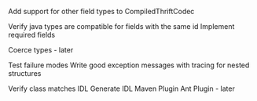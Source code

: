 Add support for other field types to CompiledThriftCodec

Verify java types are compatible for fields with the same id
Implement required fields

Coerce types - later

Test failure modes
Write good exception messages with tracing for nested structures

Verify class matches IDL
Generate IDL
  Maven Plugin
  Ant Plugin - later


